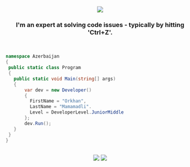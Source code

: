 <h1 align="center">
    <img src="https://readme-typing-svg.herokuapp.com/?font=Righteous&size=35&center=true&vCenter=true&width=500&height=70&color=FFFFFF&duration=4000&lines=Hi+There!+👋;+I'm+Orkhan!;" />
</h1>

<h3 align="center">I'm an expert at solving code issues - typically by hitting 'Ctrl+Z'.</h3>

<br/>

 ```csharp
namespace Azerbaijan
{
  public static class Program
  {
    public static void Main(string[] args)
    {
        var dev = new Developer()
        {
          FirstName = "Orkhan",
          LastName = "Mamamadli".
          Level = DeveloperLevel.JuniorMiddle
        };
        dev.Run();
    }
  }
}
```
<br/>
<div align="center">
    <img src="https://skillicons.dev/icons?i=unreal,unity,html,css" />
    <img src="https://skillicons.dev/icons?i=python,js,cs,cpp,dotnet" /><br>
</div>


<br/>
